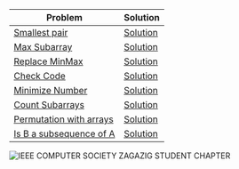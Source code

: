 | Problem                                          | Solution                                     |
| -------------------------------------------------| --------------------------------------------|
| [Smallest pair](https://codeforces.com/group/MWSDmqGsZm/contest/219774/problem/I)         | [Solution](./Smallest_Pair.cpp)|
| [Max Subarray](https://codeforces.com/group/MWSDmqGsZm/contest/219774/problem/L)          | [Solution](./Max_Subarray.cpp)|
| [Replace MinMax](https://codeforces.com/group/MWSDmqGsZm/contest/219774/problem/M)        | [Solution](./Replace_MinMax.cpp)|
| [Check Code](https://codeforces.com/group/MWSDmqGsZm/contest/219774/problem/N)            | [Solution](./Check_Code.cpp)|
| [Minimize Number](https://codeforces.com/group/MWSDmqGsZm/contest/219774/problem/P)       | [Solution](./Minimize_Number.cpp)|
| [Count Subarrays](https://codeforces.com/group/MWSDmqGsZm/contest/219774/problem/Q)       | [Solution](./Count_Subarrays.cpp)|
| [Permutation with arrays](https://codeforces.com/group/MWSDmqGsZm/contest/219774/problem/R)| [Solution](./Permutation_with_arrays.cpp)|
| [Is B a subsequence of A](https://codeforces.com/group/MWSDmqGsZm/contest/219774/problem/U)| [Solution](./Is_B_a_subsequence_of_A.cpp)|

![IEEE COMPUTER SOCIETY ZAGAZIG STUDENT CHAPTER](https://drive.google.com/drive/folders/1QKXPXcbQBnoamoYt65YS9n1nca9Uf4Ru)